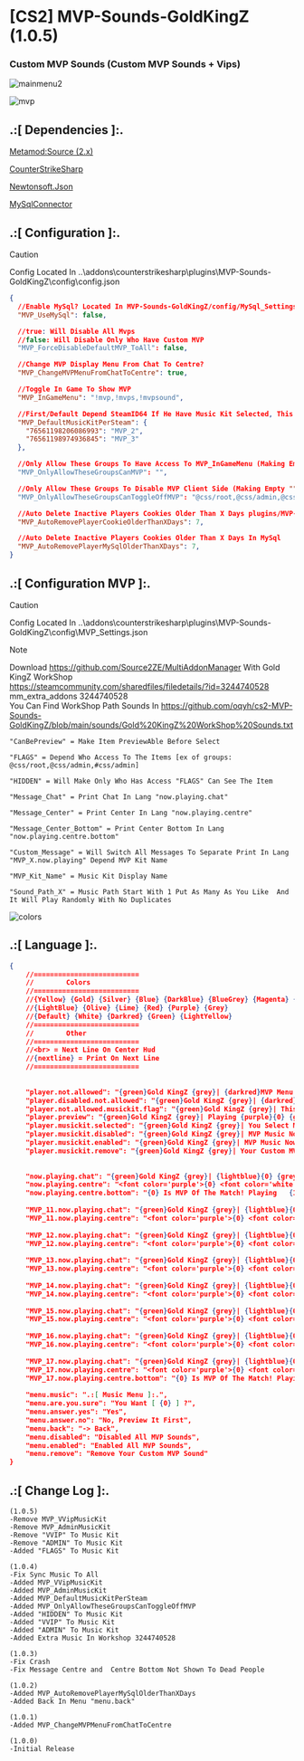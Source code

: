 # [CS2] MVP-Sounds-GoldKingZ (1.0.5)

### Custom MVP Sounds (Custom MVP Sounds + Vips)

![mainmenu2](https://github.com/oqyh/cs2-MVP-Sounds-GoldKingZ/assets/48490385/aa764efe-1405-4736-be35-01f66b26d68f)


![mvp](https://github.com/oqyh/cs2-MVP-Sounds-GoldKingZ/assets/48490385/485ad4a0-3d3e-476e-adad-4d825061c579)


## .:[ Dependencies ]:.
[Metamod:Source (2.x)](https://www.sourcemm.net/downloads.php/?branch=master)

[CounterStrikeSharp](https://github.com/roflmuffin/CounterStrikeSharp/releases)

[Newtonsoft.Json](https://www.nuget.org/packages/Newtonsoft.Json)

[MySqlConnector](https://www.nuget.org/packages/MySqlConnector)

## .:[ Configuration ]:.

> [!CAUTION]
> Config Located In ..\addons\counterstrikesharp\plugins\MVP-Sounds-GoldKingZ\config\config.json                                           
>

```json
{
  //Enable MySql? Located In MVP-Sounds-GoldKingZ/config/MySql_Settings.json
  "MVP_UseMySql": false,

  //true: Will Disable All Mvps
  //false: Will Disable Only Who Have Custom MVP
  "MVP_ForceDisableDefaultMVP_ToAll": false,

  //Change MVP Display Menu From Chat To Centre?
  "MVP_ChangeMVPMenuFromChatToCentre": true,

  //Toggle In Game To Show MVP 
  "MVP_InGameMenu": "!mvp,!mvps,!mvpsound",

  //First/Default Depend SteamID64 If He Have Music Kit Selected, This Will Get Ignored
  "MVP_DefaultMusicKitPerSteam": {
    "76561198206086993": "MVP_2",
    "76561198974936845": "MVP_3"
  },

  //Only Allow These Groups To Have Access To MVP_InGameMenu (Making Empty "" Means Everyone Has Access) [ex of groups: "@css/root,@css/admin,#css/admin"]
  "MVP_OnlyAllowTheseGroupsCanMVP": "",

  //Only Allow These Groups To Disable MVP Client Side (Making Empty "" Means Everyone Has Access) [ex of groups: "@css/root,@css/admin,#css/admin"]
  "MVP_OnlyAllowTheseGroupsCanToggleOffMVP": "@css/root,@css/admin,@css/vip,#css/admin,#css/vip",

  //Auto Delete Inactive Players Cookies Older Than X Days plugins/MVP-Sounds-GoldKingZ/Cookies/MVP_Sounds_Cookies.json
  "MVP_AutoRemovePlayerCookieOlderThanXDays": 7,

  //Auto Delete Inactive Players Cookies Older Than X Days In MySql
  "MVP_AutoRemovePlayerMySqlOlderThanXDays": 7,
}
```


## .:[ Configuration MVP ]:.

> [!CAUTION]
> Config Located In ..\addons\counterstrikesharp\plugins\MVP-Sounds-GoldKingZ\config\MVP_Settings.json                                          
>

> [!NOTE]
> Download https://github.com/Source2ZE/MultiAddonManager  With Gold KingZ WorkShop                                                                                                                               
> https://steamcommunity.com/sharedfiles/filedetails/?id=3244740528                                                                                                                             
> mm_extra_addons 3244740528                                                                                                                        
> You Can Find WorkShop Path Sounds In  https://github.com/oqyh/cs2-MVP-Sounds-GoldKingZ/blob/main/sounds/Gold%20KingZ%20WorkShop%20Sounds.txt                                                                                                                           
                                                                                                                       
```
"CanBePreview" = Make Item PreviewAble Before Select

"FLAGS" = Depend Who Access To The Items [ex of groups: @css/root,@css/admin,#css/admin] 

"HIDDEN" = Will Make Only Who Has Access "FLAGS" Can See The Item

"Message_Chat" = Print Chat In Lang "now.playing.chat"

"Message_Center" = Print Center In Lang "now.playing.centre"

"Message_Center_Bottom" = Print Center Bottom In Lang "now.playing.centre.bottom"

"Custom_Message" = Will Switch All Messages To Separate Print In Lang "MVP_X.now.playing" Depend MVP Kit Name

"MVP_Kit_Name" = Music Kit Display Name

"Sound_Path_X" = Music Path Start With 1 Put As Many As You Like  And It Will Play Randomly With No Duplicates 
```


![colors](https://github.com/oqyh/cs2-MVP-Sounds-GoldKingZ/assets/48490385/ba02c700-8e0b-4ebe-bc28-103b796c0b2e)



## .:[ Language ]:.
```json
{
	//==========================
	//        Colors
	//==========================
	//{Yellow} {Gold} {Silver} {Blue} {DarkBlue} {BlueGrey} {Magenta} {LightRed}
	//{LightBlue} {Olive} {Lime} {Red} {Purple} {Grey}
	//{Default} {White} {Darkred} {Green} {LightYellow}
	//==========================
	//        Other
	//==========================
	//<br> = Next Line On Center Hud 
	//{nextline} = Print On Next Line
	//==========================
	
	
	"player.not.allowed": "{green}Gold KingZ {grey}| {darkred}MVP Menu Is For {lime}VIPS {darkred}Only",
	"player.disabled.not.allowed": "{green}Gold KingZ {grey}| {darkred}Disable MVP Is For {lime}VIPS {darkred}Only",
	"player.not.allowed.musickit.flag": "{green}Gold KingZ {grey}| This Music Kit For {darkred}Vips Only",
	"player.preview": "{green}Gold KingZ {grey}| Playing {purple}{0} {grey}For You Only",
	"player.musickit.selected": "{green}Gold KingZ {grey}| You Select Music Kit {purple}{0}",
	"player.musickit.disabled": "{green}Gold KingZ {grey}| MVP Music Now {darkred}Disabled",
	"player.musickit.enabled": "{green}Gold KingZ {grey}| MVP Music Now {lime}Enabled",
	"player.musickit.remove": "{green}Gold KingZ {grey}| Your Custom MVP Sounds is Now {darkred}Removed",
	
	
	"now.playing.chat": "{green}Gold KingZ {grey}| {lightblue}{0} {grey} Is MVP {nextline}{green}Gold KingZ {grey}| Now Playing {purple}{1}",
	"now.playing.centre": "<font color='purple'>{0} <font color='white'>Is MVP Of The Match! <br> <font color='white'>Playing <font color='green'>{1} </font>",
	"now.playing.centre.bottom": "{0} Is MVP Of The Match! Playing   {1}",
	
	"MVP_11.now.playing.chat": "{green}Gold KingZ {grey}| {lightblue}{0} {grey} Is MVP Of The Match !!!!!!! {nextline}{green}Gold KingZ {grey}| Now Playing {purple}{1}",
	"MVP_11.now.playing.centre": "<font color='purple'>{0} <font color='white'>Is MVP Of The Match! <br> <img src='https://raw.githubusercontent.com/oqyh/cs2-MVP-Sounds-GoldKingZ/main/Resources/meandyou.gif' class=''> <br> <br> <font color='white'>Playing <font color='green'>{1} </font>",
	
	"MVP_12.now.playing.chat": "{green}Gold KingZ {grey}| {lightblue}{0} {grey} Is MVP Of The Match !!!!!!! {nextline}{green}Gold KingZ {grey}| Now Playing {purple}{1}",
	"MVP_12.now.playing.centre": "<font color='purple'>{0} <font color='white'>Is MVP Of The Match! <br> <img src='https://raw.githubusercontent.com/oqyh/cs2-MVP-Sounds-GoldKingZ/main/Resources/king.gif' class=''> <br> <br> <font color='white'>Playing <font color='green'>{1} </font>",
	
	"MVP_13.now.playing.chat": "{green}Gold KingZ {grey}| {lightblue}{0} {grey} Is MVP Of The Match !!!!!!! {nextline}{green}Gold KingZ {grey}| Now Playing {purple}{1}",
	"MVP_13.now.playing.centre": "<font color='purple'>{0} <font color='white'>Is MVP Of The Match! <br> <img src='https://raw.githubusercontent.com/oqyh/cs2-MVP-Sounds-GoldKingZ/main/Resources/soldiers.gif' class=''> <br> <br> <font color='white'>Playing <font color='green'>{1} </font>",
	
	"MVP_14.now.playing.chat": "{green}Gold KingZ {grey}| {lightblue}{0} {grey} Is MVP Of The Match !!!!!!! {nextline}{green}Gold KingZ {grey}| Now Playing {purple}{1}",
	"MVP_14.now.playing.centre": "<font color='purple'>{0} <font color='white'>Is MVP Of The Match! <br> <img src='https://raw.githubusercontent.com/oqyh/cs2-MVP-Sounds-GoldKingZ/main/Resources/melody.gif' class=''> <br> <br> <font color='white'>Playing <font color='green'>{1} </font>",
	
	"MVP_15.now.playing.chat": "{green}Gold KingZ {grey}| {lightblue}{0} {grey} Is MVP Of The Match !!!!!!! {nextline}{green}Gold KingZ {grey}| Now Playing {purple}{1}",
	"MVP_15.now.playing.centre": "<font color='purple'>{0} <font color='white'>Is MVP Of The Match! <br> <img src='https://raw.githubusercontent.com/oqyh/cs2-MVP-Sounds-GoldKingZ/main/Resources/skull1.gif' class=''> <br> <br> <font color='white'>Playing <font color='green'>{1} </font>",
	
	"MVP_16.now.playing.chat": "{green}Gold KingZ {grey}| {lightblue}{0} {grey} Is MVP Of The Match !!!!!!! {nextline}{green}Gold KingZ {grey}| Now Playing {purple}{1}",
	"MVP_16.now.playing.centre": "<font color='purple'>{0} <font color='white'>Is MVP Of The Match! <br> <img src='https://raw.githubusercontent.com/oqyh/cs2-MVP-Sounds-GoldKingZ/main/Resources/9mm.gif' class=''> <br> <br> <font color='white'>Playing <font color='green'>{1} </font>",
	
	"MVP_17.now.playing.chat": "{green}Gold KingZ {grey}| {lightblue}{0} {grey} Is MVP Of The Match !!!!!!! {nextline}{green}Gold KingZ {grey}| Now Playing {purple}{1}",
	"MVP_17.now.playing.centre": "<font color='purple'>{0} <font color='white'>Is MVP Of The Match! <br> <img src='https://raw.githubusercontent.com/oqyh/cs2-MVP-Sounds-GoldKingZ/main/Resources/skull2.gif' class=''> <br> <br> <font color='white'>Playing <font color='green'>{1} </font>",
	"MVP_17.now.playing.centre.bottom": "{0} Is MVP Of The Match! Playing   {1}",
	
	"menu.music": ".:[ Music Menu ]:.",
	"menu.are.you.sure": "You Want [ {0} ] ?",
	"menu.answer.yes": "Yes",
	"menu.answer.no": "No, Preview It First",
	"menu.back": "-> Back",
	"menu.disabled": "Disabled All MVP Sounds",
	"menu.enabled": "Enabled All MVP Sounds",
	"menu.remove": "Remove Your Custom MVP Sound"
}
```


## .:[ Change Log ]:.
```
(1.0.5)
-Remove MVP_VVipMusicKit 
-Remove MVP_AdminMusicKit 
-Remove "VVIP" To Music Kit
-Remove "ADMIN" To Music Kit
-Added "FLAGS" To Music Kit

(1.0.4)
-Fix Sync Music To All
-Added MVP_VVipMusicKit 
-Added MVP_AdminMusicKit 
-Added MVP_DefaultMusicKitPerSteam 
-Added MVP_OnlyAllowTheseGroupsCanToggleOffMVP
-Added "HIDDEN" To Music Kit
-Added "VVIP" To Music Kit
-Added "ADMIN" To Music Kit
-Added Extra Music In Workshop 3244740528

(1.0.3)
-Fix Crash
-Fix Message Centre and  Centre Bottom Not Shown To Dead People

(1.0.2)
-Added MVP_AutoRemovePlayerMySqlOlderThanXDays
-Added Back In Menu "menu.back"

(1.0.1)
-Added MVP_ChangeMVPMenuFromChatToCentre

(1.0.0)
-Initial Release
```

